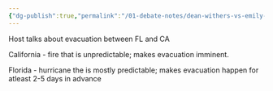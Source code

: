 ```yaml
---
{"dg-publish":true,"permalink":"/01-debate-notes/dean-withers-vs-emily-debate-notes/","created":"2025-01-16T09:21:35.551-05:00","updated":"2025-06-27T22:19:53.085-04:00"}
---
```


Host talks about evacuation between FL and CA

California - fire that is unpredictable; makes evacuation imminent.

Florida - hurricane the is mostly predictable; makes evacuation happen for atleast 2-5 days in advance